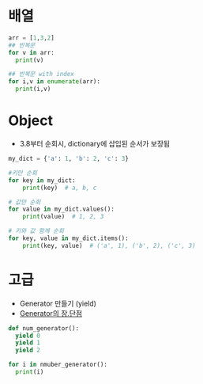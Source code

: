 # 배열

```python
arr = [1,3,2]
## 반복문
for v in arr:
  print(v)

## 반복문 with index
for i,v in enumerate(arr):
  print(i,v)
```

# Object

* 3.8부터 순회시, dictionary에 삽입된 순서가 보장됨
```python
my_dict = {'a': 1, 'b': 2, 'c': 3}

#키만 순회
for key in my_dict:
    print(key)  # a, b, c

# 값만 순회
for value in my_dict.values():
    print(value)  # 1, 2, 3

# 키와 값 함께 순회
for key, value in my_dict.items():
    print(key, value)  # ('a', 1), ('b', 2), ('c', 3)

```

# 고급

- Generator 만들기 (yield)
- [Generator의 장.단점](./discussion1.md)

```python
def num_generator():
  yield 0
  yield 1
  yield 2

for i in nmuber_generator():
  print(i)
```
